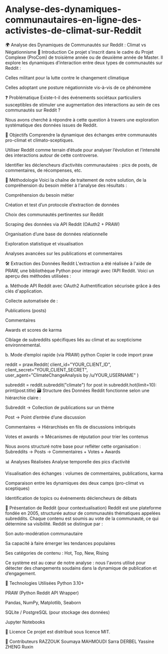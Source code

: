 # Analyse-des-dynamiques-communautaires-en-ligne-des-activistes-de-climat-sur-Reddit
🌍 Analyse des Dynamiques de Communautés sur Reddit : Climat vs Négationnisme
📘 Introduction
Ce projet s'inscrit dans le cadre du Projet Complexe (ProCom) de troisième année ou de deuxième année de Master. Il explore les dynamiques d’interaction entre deux types de communautés sur Reddit :

Celles militant pour la lutte contre le changement climatique

Celles adoptant une posture négationniste vis-à-vis de ce phénomène

❓ Problématique
Existe-t-il des événements sociétaux particuliers susceptibles de stimuler une augmentation des interactions au sein de ces communautés sur Reddit ?

Nous avons cherché à répondre à cette question à travers une exploration systématique des données issues de Reddit.

🎯 Objectifs
Comprendre la dynamique des échanges entre communautés pro-climat et climato-sceptiques.

Utiliser Reddit comme terrain d’étude pour analyser l’évolution et l’intensité des interactions autour de cette controverse.

Identifier les déclencheurs d’activités communautaires : pics de posts, de commentaires, de récompenses, etc.

🧠 Méthodologie
Voici la chaîne de traitement de notre solution, de la compréhension du besoin métier à l'analyse des résultats :

Compréhension du besoin métier

Création et test d’un protocole d’extraction de données

Choix des communautés pertinentes sur Reddit

Scraping des données via API Reddit (OAuth2 + PRAW)

Organisation d’une base de données relationnelle

Exploration statistique et visualisation

Analyses avancées sur les publications et commentaires

🛠️ Extraction des Données Reddit
L'extraction a été réalisée à l'aide de PRAW, une bibliothèque Python pour interagir avec l’API Reddit. Voici un aperçu des méthodes utilisées :

a. Méthode API Reddit avec OAuth2
Authentification sécurisée grâce à des clés d'application.

Collecte automatisée de :

Publications (posts)

Commentaires

Awards et scores de karma

Ciblage de subreddits spécifiques liés au climat et au scepticisme environnemental.

b. Mode d’emploi rapide (via PRAW)
python
Copier le code
import praw

reddit = praw.Reddit(
    client_id="YOUR_CLIENT_ID",
    client_secret="YOUR_CLIENT_SECRET",
    user_agent="ClimateChangeAnalysis by /u/YOUR_USERNAME"
)

subreddit = reddit.subreddit("climate")
for post in subreddit.hot(limit=10):
    print(post.title)
🗃️ Structure des Données
Reddit fonctionne selon une hiérarchie claire :

Subreddit → Collection de publications sur un thème

Post → Point d’entrée d’une discussion

Commentaires → Hiérarchisés en fils de discussions imbriqués

Votes et awards → Mécanismes de réputation pour trier les contenus

Nous avons structuré notre base pour refléter cette organisation :
Subreddits → Posts → Commentaires + Votes + Awards

📊 Analyses Réalisées
Analyse temporelle des pics d’activité

Visualisation des échanges : volumes de commentaires, publications, karma

Comparaison entre les dynamiques des deux camps (pro-climat vs sceptiques)

Identification de topics ou événements déclencheurs de débats

📌 Présentation de Reddit (pour contextualisation)
Reddit est une plateforme fondée en 2005, structurée autour de communautés thématiques appelées subreddits. Chaque contenu est soumis au vote de la communauté, ce qui détermine sa visibilité. Reddit se distingue par :

Son auto-modération communautaire

Sa capacité à faire émerger les tendances populaires

Ses catégories de contenu : Hot, Top, New, Rising

Ce système est au cœur de notre analyse : nous l'avons utilisé pour détecter des changements soudains dans la dynamique de publication et d’engagement.

🔧 Technologies Utilisées
Python 3.10+

PRAW (Python Reddit API Wrapper)

Pandas, NumPy, Matplotlib, Seaborn

SQLite / PostgreSQL (pour stockage des données)

Jupyter Notebooks

📜 Licence
Ce projet est distribué sous licence MIT.

🤝 Contributeurs
RAZZOUK Soumaya
MAHMOUDI Sarra
DERBEL Yassine
ZHENG Ruxin



